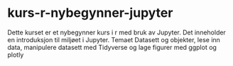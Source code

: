 # kurs-r-nybegynner-jupyter
Dette kurset er et nybegynner kurs i r med bruk av Jupyter. Det inneholder en introduksjon til miljøet i Jupyter. Temaet Datasett og objekter, lese inn data, manipulere datasett med Tidyverse og lage figurer med ggplot og plotly
